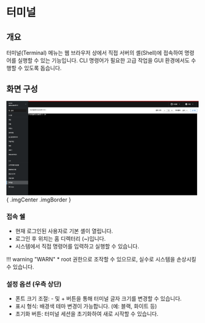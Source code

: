 # 터미널

## 개요
터미널(Terminal) 메뉴는 웹 브라우저 상에서 직접 서버의 셸(Shell)에 접속하여 명령어를 실행할 수 있는 기능입니다. CLI 명령어가 필요한 고급 작업을 GUI 환경에서도 수행할 수 있도록 돕습니다.

## 화면 구성
![터미널 화면 구성](../../assets/images/admin-guide/cube/terminal/cube-admin-guide-terminal-1-1.png){ .imgCenter .imgBorder }

### 접속 쉘
* 현재 로그인된 사용자로 기본 셸이 열립니다.
* 로그인 후 위치는 홈 디렉터리 (~)입니다.
* 시스템에서 직접 명령어를 입력하고 실행할 수 있습니다.

!!! warning "WARN"
    * root 권한으로 조작할 수 있으므로, 실수로 시스템을 손상시킬 수 있습니다.

### 설정 옵션 (우측 상단)
* 폰트 크기 조절: - 및 + 버튼을 통해 터미널 글자 크기를 변경할 수 있습니다.
* 표시 형식: 배경색 테마 변경이 가능합니다. (예: 블랙, 화이트 등)
* 초기화 버튼: 터미널 세션을 초기화하여 새로 시작할 수 있습니다.




    